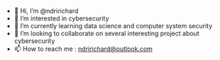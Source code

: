- 👋 Hi, I’m @ndririchard
- 👀 I’m interested in cybersecurity
- 🌱 I’m currently learning data science and computer system security
- 💞️ I’m looking to collaborate on several interesting project about cybersecurity
- 📫 How to reach me : ndririchard@outlook.com

<!---
ndririchard/ndririchard is a ✨ special ✨ repository because its `README.md` (this file) appears on your GitHub profile.
You can click the Preview link to take a look at your changes.
--->
